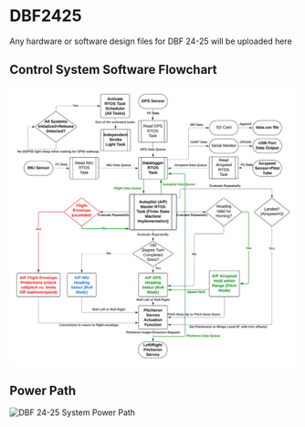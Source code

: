 # DBF2425
Any hardware or software design files for DBF 24-25 will be uploaded here

## Control System Software Flowchart
![DBF 24-25 ESP32-PICO-V3-02 FreeRTOS Code Flowchart](https://github.com/rortiz4/DBF2425/blob/main/DBF%2024-25%20ESP32-PICO-V3-02%20FreeRTOS%20Code%20Flowchart.png)

## Power Path
![DBF 24-25 System Power Path](https://github.com/user-attachments/assets/12d9a3fe-960b-4dfb-895e-c2b891afcdbd)

